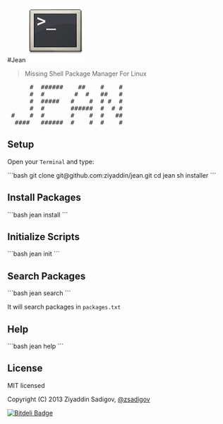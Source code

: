 #Jean
![Terminal](terminal.png)
>Missing Shell Package Manager For Linux

<pre>
      #  ######    ##    #    #
      #  #        #  #   ##   #
      #  #####   #    #  # #  #
      #  #       ######  #  # #
 #    #  #       #    #  #   ##
  ####   ######  #    #  #    #
</pre>

## Setup

<p>Open your <code>Terminal</code> and type:</p>
```bash
git clone git@github.com:ziyaddin/jean.git
cd jean
sh installer
```

## Install Packages

<p></p>
```bash
jean install <package-name>
```

## Initialize Scripts

<p></p>
```bash
jean init <script-name>
```

## Search Packages

<p></p>
```bash
jean search
```

It will search packages in <code>packages.txt</code>

## Help

<p></p>
```bash
jean help
```


## License

MIT licensed

Copyright (C) 2013 Ziyaddin Sadigov, [@zsadigov](http://twitter.com/zsadigov)


[![Bitdeli Badge](https://d2weczhvl823v0.cloudfront.net/ziyaddin/jean/trend.png)](https://bitdeli.com/free "Bitdeli Badge")

